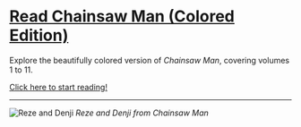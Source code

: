 # [Read Chainsaw Man (Colored Edition)](https://you-okay-bro.github.io/CSM/Manga/Index)

Explore the beautifully colored version of *Chainsaw Man*, covering volumes 1 to 11. 



[Click here to start reading!](https://you-okay-bro.github.io/CSM/Manga/Index)

---

![Reze and Denji](https://raw.githubusercontent.com/wayexit995/CSM/main/Manga/img/370852667_122098044134026433_3259430490755712967_n.jpg)
*Reze and Denji from Chainsaw Man*
